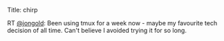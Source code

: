 Title: chirp

RT <a href="http://twitter.com/jongold">@jongold</a>: Been using tmux for a week now - maybe my favourite tech decision of all time. Can't believe I avoided trying it for so long.
